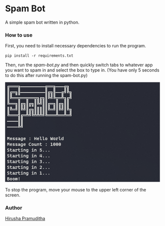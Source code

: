 # Spam Bot

A simple spam bot written in python.

### How to use

First, you need to install necessary dependencies to run the program.

`pip install -r requirements.txt`

Then, run the _spam-bot.py_ and then quickly switch tabs to whatever app you want to spam in and select the box to type in. (You have only 5 seconds to do this after running the spam-bot.py)

![Screenshot](screenshot.png)

To stop the program, move your mouse to the upper left corner of the screen.

### Author

[Hirusha Pramuditha](https://github.com/HirushaPramuditha)

